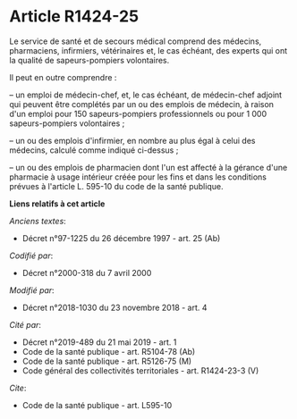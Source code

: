 # Article R1424-25

Le service de santé et de secours médical comprend des médecins, pharmaciens, infirmiers, vétérinaires et, le cas échéant,
des experts qui ont la qualité de sapeurs-pompiers volontaires.

Il peut en outre comprendre :

– un emploi de médecin-chef, et, le cas échéant, de médecin-chef adjoint qui peuvent être complétés par un ou des emplois de
médecin, à raison d'un emploi pour 150 sapeurs-pompiers professionnels ou pour 1 000 sapeurs-pompiers volontaires ;

– un ou des emplois d'infirmier, en nombre au plus égal à celui des médecins, calculé comme indiqué ci-dessus ;

– un ou des emplois de pharmacien dont l'un est affecté à la gérance d'une pharmacie à usage intérieur créée pour les fins et
dans les conditions prévues à l'article L. 595-10 du code de la santé publique.

**Liens relatifs à cet article**

_Anciens textes_:

  - Décret n°97-1225 du 26 décembre 1997 - art. 25 (Ab)

_Codifié par_:

  - Décret n°2000-318 du 7 avril 2000

_Modifié par_:

  - Décret n°2018-1030 du 23 novembre 2018 - art. 4

_Cité par_:

  - Décret n°2019-489 du 21 mai 2019 - art. 1
  - Code de la santé publique - art. R5104-78 (Ab)
  - Code de la santé publique - art. R5126-75 (M)
  - Code général des collectivités territoriales - art. R1424-23-3 (V)

_Cite_:

  - Code de la santé publique - art. L595-10
